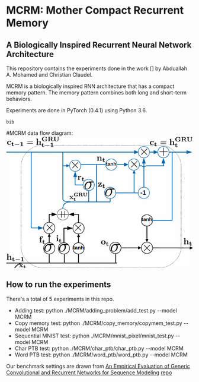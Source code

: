 # MCRM: Mother Compact Recurrent Memory 
## A Biologically Inspired Recurrent Neural Network Architecture

This repository contains the experiments done in the work [] by Abduallah A. Mohamed and Christian Claudel. 

MCRM is a biologically inspired RNN architecture that has a compact memory pattern. The memory pattern combines both long and short-term behaviors.

Experiments are done in PyTorch (0.4.1) using Python 3.6. 
```
bib
```
#MCRM data flow diagram:
![MCRM Data flow](MCRM.bmp?raw=true "Title")

## How to run the experiments 
There's a total of 5 experiments in this repo. 

- Adding test: python ./MCRM/adding_problem/add_test.py --model MCRM
- Copy memory test: python ./MCRM/copy_memory/copymem_test.py --model MCRM
- Sequential MNIST test: python ./MCRM/mnist_pixel/mnist_test.py --model MCRM
- Char PTB test: python ./MCRM/char_ptb/char_ptb.py --model MCRM
- Word PTB test: python ./MCRM/word_ptb/word_ptb.py --model MCRM

Our benchmark settings are drawn from [An Empirical Evaluation of Generic Convolutional and Recurrent Networks for Sequence Modeling](https://arxiv.org/abs/1803.01271) [repo](https://github.com/locuslab/TCN)
